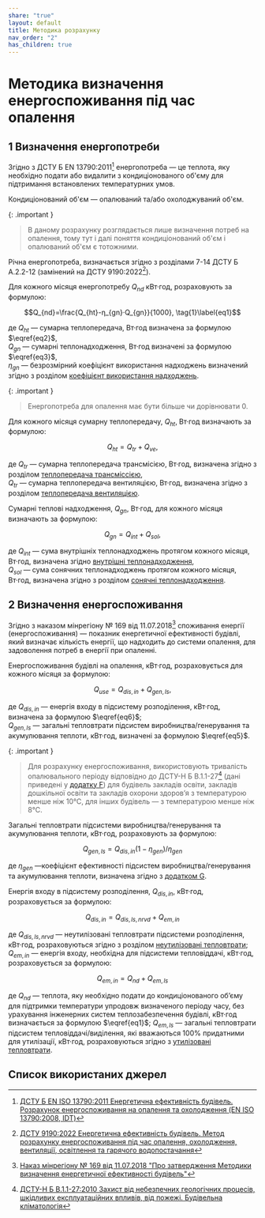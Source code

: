 ```yaml
---
share: "true"
layout: default
title: Методика розрахунку
nav_order: "2"
has_children: true
---
```



# Методика визначення енергоспоживання під час опалення

## 1 Визначення енергопотреби

Згідно з ДСТУ Б EN 13790:2011[^1] енергопотреба — це теплота, яку необхідно подати або видалити з кондиціонованого об'єму для підтримання встановлених температурних умов.

Кондиціонований об'єм — опалюваний та/або охолоджуваний об'єм.

{: .important }
> В даному розрахунку розглядається лише визначення потреб на опалення, тому тут і далі поняття кондиціонований об'єм і опалюваний об'єм є тотожними.

Річна енергопотреба, визначається згідно з розділами 7-14 ДСТУ Б А.2.2-12 (замінений на ДСТУ 9190:2022[^2]).

Для кожного місяця енергопотребу $Q_{nd}$ кВт·год, розраховують за формулою:

$$Q_{nd}=\frac{Q_{ht}-η_{gn}·Q_{gn}}{1000}, \tag{1}\label{eq1}$$

де $Q_{ht}$ — сумарна теплопередача, Вт·год визначена за формулою $\eqref{eq2}$,  
$Q_{gn}$ — сумарні теплонадходження, Вт·год визначені за формулою $\eqref{eq3}$,  
$η_{gn}$ — безрозмірний коефіцієнт використання надходжень визначений згідно з розділом [коефіцієнт використання надходжень](./utilisation-factor.md).

{: .important }
> Енергопотреба для опалення має бути більше чи дорівнювати 0.

Для кожного місяця сумарну теплопередачу, $Q_{ht}$, Вт·год визначають за формулою:

$$
Q_{ht}=Q_{tr}+Q_{ve}, \tag{2}
%\label{eq2}
$$

де $Q_{tr}$ — сумарна теплопередача трансмісією, Вт·год, визначена згідно з розділом [теплопередача трансміссією](./transmission.md),  
$Q_{tr}$ — сумарна теплопередача вентиляцією, Вт·год, визначена згідно з розділом [теплопередача вентиляцією](./ventilation.md).

Сумарні теплові надходження, $Q_{gn}$, Вт·год, для кожного місяця визначають за формулою:

$$
Q_{gn}=Q_{int}+Q_{sol},\tag{3}
%\label{eq3}
$$

де $Q_{int}$ — сума внутрішніх теплонадходжень протягом кожного місяця, Вт·год, визначена згідно [внутрішні теплонадходження](./internal.md),  
$Q_{sol}$ — сума сонячних теплонадходжень протягом кожного місяця, Вт·год, визначена згідно з розділом [сонячні теплонадходження](./solar.md).

## 2 Визначення енергоспоживання

Згідно з наказом мінрегіону № 169 від 11.07.2018[^3] споживання енергії (енергоспоживання) — показник енергетичної ефективності будівлі, який визначає кількість енергії, що надходить до системи опалення, для задоволення потреб в енергії при опаленні.

Енергоспоживання будівлі на опалення, кВт·год, розраховується для кожного місяця за формулою:

$$Q_{use}=Q_{dis,in}+Q_{gen,ls},\tag{4}$$

де $Q_{dis,in}$  — енергія входу в підсистему розподілення, кВт·год, визначена за формулою $\eqref{eq6}$;  
$Q_{gen,ls}$ — загальні тепловтрати підсистем виробництва/генерування та акумулювання теплоти, кВт·год, визначені за формулою $\eqref{eq5}$.  

{: .important }
> Для розрахунку енергоспоживання, використовують тривалість опалювального періоду відповідно до ДСТУ-Н Б В.1.1-27[^4] (дані приведені у [додатку F](../appendixes/appendix-f.md)) для будівель закладів освіти, закладів дошкільної освіти та закладів охорони здоровʼя з температурою менше ніж 10℃, для інших будівель — з температурою менше ніж 8℃.
 
Загальні тепловтрати підсистеми виробництва/генерування та акумулювання теплоти, кВт·год, розраховують за формулою:

$$
Q_{gen,ls}=Q_{dis,in}(1-\eta_{gen})/\eta_{gen}\tag{5}
%\label{eq5}
$$

де $\eta_{gen}$ —коефіцієнт ефективності підсистем виробництва/генерування та акумулювання теплоти, визначена згідно з [додатком G](../appendixes/appendix-g.md).  

Енергія входу в підсистему розподілення, $Q_{dis,in}$, кВт·год, розраховується за формулою:

$$
Q_{dis,in}=Q_{dis,ls,nrvd}+Q_{em,in}\tag{6}
%\label{eq6}
$$

де $Q_{dis,ls,nrvd}$ — неутилізовані тепловтрати підсистеми розподілення, кВт·год, розраховуються згідно з розділом [неутилізовані тепловтрати](./unused-heat-losses.md);  
$Q_{em,in}$ — енергія входу, необхідна для підсистеми тепловіддачі, кВт·год, розраховується за формулою:

$$Q_{em,in}=Q_{nd}+Q_{em,ls}$$

де $Q_{nd}$ — теплота, яку необхідно подати до кондиціонованого об’єму для підтримки температури упродовж визначеного періоду часу, без урахування інженерних систем теплозабезпечення будівлі, кВт·год визначається за формулою $\eqref{eq1}$;
$Q_{em,ls}$  — загальні тепловтрати підсистем тепловіддачі/виділення, які вважаються 100% придатними для утилізації, кВт·год, розраховуються згідно з [утилізовані тепловтрати](./used-heat-losses.md).

## Список використаних джерел

[^1]: [ДСТУ Б EN ISO 13790:2011 Енергетична ефективність будівель. Розрахунок енергоспоживання на опалення та охолодження (EN ISO 13790:2008, IDT)](https://online.budstandart.com/ua/catalog/doc-page?id_doc=28005)
[^2]: [ДСТУ 9190:2022 Енергетична ефективність будівель. Метод розрахунку енергоспоживання під час опалення, охолодження, вентиляції, освітлення та гарячого водопостачання](https://online.budstandart.com/ua/catalog/doc-page.html?id_doc=98995)
[^3]: [Наказ мінрегіону № 169 від 11.07.2018 "Про затвердження Методики визначення енергетичної ефективності будівель"](https://zakon.rada.gov.ua/laws/show/z0822-18#Text)
[^4]: [ДСТУ-Н Б В.1.1-27:2010 Захист від небезпечних геологічних процесів, шкідливих експлуатаційних впливів, від пожежі. Будівельна кліматологія](https://online.budstandart.com/ua/catalog/doc-page.html?id_doc=26655)
